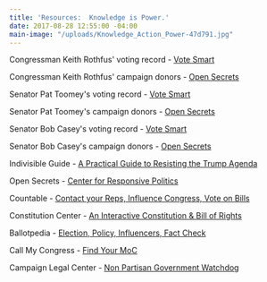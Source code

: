 ```yaml
---
title: 'Resources:  Knowledge is Power.'
date: 2017-08-28 12:55:00 -04:00
main-image: "/uploads/Knowledge_Action_Power-47d791.jpg"
---
```


Congressman Keith Rothfus' voting record - [Vote Smart](https://votesmart.org/candidate/key-votes/119466/keith-rothfus#.WaRLViiGNPa)

Congressman Keith Rothfus' campaign donors - [Open Secrets](http://www.opensecrets.org/members-of-congress/summary?cid=N00031253&cycle=2018&type=C)

Senator Pat Toomey's voting record - [Vote Smart](https://votesmart.org/candidate/key-votes/24096/pat-toomey#.WaRMQCiGNPY)

Senator Pat Toomey's campaign donors - [Open Secrets](http://www.opensecrets.org/members-of-congress/summary?cid=N00001489&cycle=2018)

Senator Bob Casey's voting record - [Vote Smart](https://votesmart.org/candidate/key-votes/2541/bob-casey-jr#.WaXWKsiGNYg)

Senator Bob Casey's campaign donors - [Open Secrets](https://www.opensecrets.org/members-of-congress/summary?cid=N00027503&cycle=2014)

Indivisible Guide - [A Practical Guide to Resisting the Trump Agenda](https://www.indivisibleguide.com/)

Open Secrets - [Center for Responsive Politics](https://www.callmycongress.com/)

Countable - [Contact your Reps, Influence Congress, Vote on Bills](https://www.google.com/url?sa=t&rct=j&q=&esrc=s&source=web&cd=2&cad=rja&uact=8&ved=0ahUKEwiSg5704_rVAhWBlxoKHfB9CIIQFgg7MAE&url=https%3A%2F%2Fwww.countable.us%2F&usg=AFQjCNEd_Ftweaqj-lMX3r1MFfDcqDLSfg)

Constitution Center - [An Interactive Constitution & Bill of Rights](https://constitutioncenter.org/interactive-constitution)

Ballotpedia - [Election, Policy, Influencers, Fact Check](https://www.ballotpedia.org/Main_Page)

Call My Congress - [Find Your MoC](https://www.callmycongress.com/)

Campaign Legal Center - [Non Partisan Government Watchdog](http://www.campaignlegalcenter.org/)